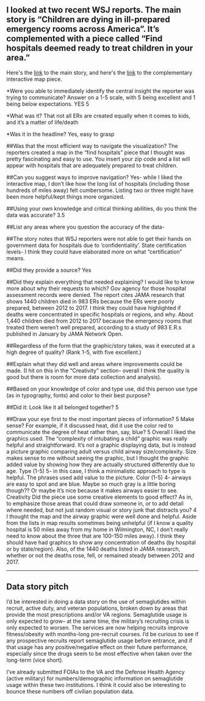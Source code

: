 ## I looked at two recent WSJ reports. The main story is “Children are dying in ill-prepared emergency rooms across America”. It’s complemented with a piece called “Find hospitals deemed ready to treat children in your area.”

Here's the [link](https://www.wsj.com/health/healthcare/hospitals-emergency-rooms-cost-childrens-lives-d6c9fc23?mod=hp_lead_pos7) to the main story, and here's the [link](https://www.wsj.com/health/healthcare/emergency-rooms-hospitals-kids-1c41a8a8?mod=article_inline) to the complementary interactive map piece.

*Were you able to immediately identify the central insight the reporter was trying to communicate? Answer on a 1-5 scale, with 5 being excellent and 1 being below expectations. YES 5

*What was it? That not all ERs are created equally when it comes to kids, and it’s a matter of life/death

*Was it in the headline? Yes, easy to grasp

##Was that the most efficient way to navigate the visualization? The reporters created a map in the “find hospitals” piece that I thought was pretty fascinating and easy to use. You insert your zip code and a list will appear with hospitals that are adequately prepared to treat children. 

##Can you suggest ways to improve navigation? Yes- while I liked the interactive map, I don’t like how the long list of hospitals (including those hundreds of miles away) felt cumbersome. Listing two or three might have been more helpful/kept things more organized.

##Using your own knowledge and critical thinking abilities, do you think the data was accurate? 3.5

##List any areas where you question the accuracy of the data- 

##The story notes that WSJ reporters were not able to get their hands on government data for hospitals due to ‘confidentiality’. 
State certification levels- I think they could have elaborated more on what “certification” means.

##Did they provide a source? Yes

##Did they explain everything that needed explaining?
I would like to know more about why their requests to which? Gov agency for those hospital assessment records were denied. 
The report cites JAMA research that shows 1440 children died in 983 ERs because the ERs were poorly prepared, between 2012 to 2017. I think they could have highlighted if deaths were concentrated in specific hospitals or regions, and why. 
About 1,440 children died from 2012 to 2017 because the emergency rooms that treated them weren’t well prepared, according to a study of 983 E.R.s published in January by JAMA Network Open.

##Regardless of the form that the graphic/story takes, was it executed at a high degree of quality? (Rank 1-5, with five excellent.)

##Explain what they did well and areas where improvements could be made. (I hit on this in the “Creativity” section- overall I think the quality is good but there is room for more data collection and analysis).

##Based on your knowledge of color and type use, did this person use type (as in typography, fonts) and color to their best purpose?

##Did it: Look like it all belonged together? 5

##Draw your eye first to the most important pieces of information? 5
Make sense? For example, if it discussed heat, did it use the color red to communicate the degree of heat rather than, say, blue? 5
Overall I liked the graphics used. The “complexity of intubating a child” graphic was really helpful and straightforward. It’s not a graphic displaying data, but is instead a picture graphic comparing adult versus child airway size/complexity. Size makes sense to me without seeing the graphic, but I thought the graphic added value by showing how they are actually structured differently due to age. 
Type (1-5)
5- in this case, I think a minimalistic approach to type is helpful. The phrases used add value to the picture. 
Color (1-5)
4- airways are easy to spot and are blue. Maybe so much gray is a little boring though?? Or maybe it’s nice because it makes airways easier to see. 
Creativity
Did the piece use some creative elements to good effect? As in, to emphasize those areas that could draw someone in, or to add detail where needed, but not just random visual or story junk that distracts you? 4
I thought the map and the airway graphic were well done and helpful. Aside from the lists in map results sometimes being unhelpful (if I know a quality hospital is 50 miles away from my home in Wilmington, NC, I don’t really need to know about the three that are 100-150 miles away).
I think they should have had graphics to show any concentration of deaths (by hospital or by state/region). Also, of the 1440 deaths listed in JAMA research, whether or not the deaths rose, fell, or remained steady between 2012 and 2017. 

-------------------------
## Data story pitch

I’d be interested in doing a data story on the use of semaglutides within recruit, active duty, and veteran populations, broken down by areas that provide the most prescriptions and/or VA regions. Semaglutide usage is only expected to grow– at the same time, the military’s recruiting crisis is only expected to worsen. The services are now helping recruits improve fitness/obesity with months-long pre-recruit courses. I’d be curious to see if any prospective recruits report semaglutide usage before entrance, and if that usage has any positive/negative effect on their future performance, especially since the drugs seem to be most effective when taken over the long-term (vice short).

I’ve already submitted FOIAs to the VA and the Defense Health Agency (active military) for numbers/demographic information on semaglutide usage within these two institutions. I think it could also be interesting to bounce these numbers off civilian population data. 


